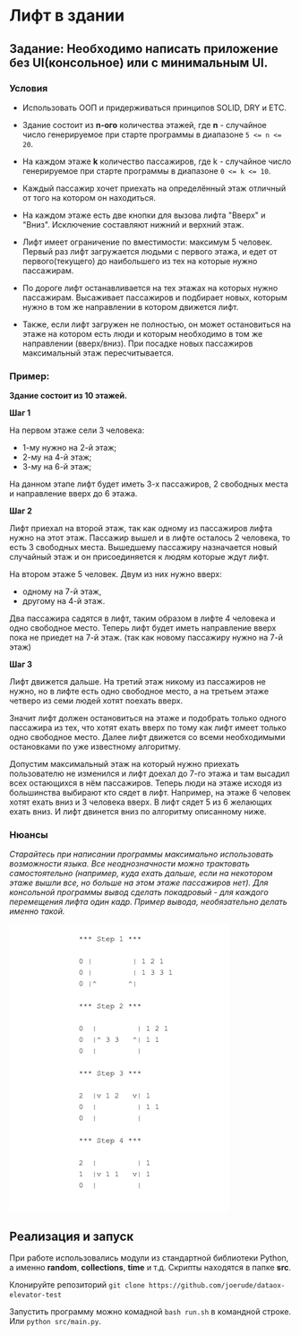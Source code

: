 # Лифт в здании

## Задание: Необходимо написать приложение без UI(консольное) или с минимальным UI.

### Условия

* Использовать ООП и придерживаться принципов SOLID, DRY и ETC.

* Здание состоит из **n-ого** количества этажей, где **n** - случайное число генерируемое
  при старте программы в диапазоне `5 <= n <= 20`.

* На каждом этаже **k** количество пассажиров, где k - случайное число генерируемое
  при старте программы в диапазоне `0 <= k <= 10`.

* Каждый пассажир хочет приехать на определённый этаж отличный от того на
  котором он находиться.

* На каждом этаже есть две кнопки для вызова лифта "Вверх" и "Вниз". 
  Исключение составляют нижний и верхний этаж.

* Лифт имеет ограничение по вместимости: максимум 5 человек.
  Первый раз лифт загружается людьми с первого этажа, и едет от
  первого(текущего) до наибольшего из тех на которые нужно пассажирам.

* По дороге лифт останавливается на тех этажах на которых нужно пассажирам.
  Высаживает пассажиров и подбирает новых, которым нужно в том же направлении в котором
  движется лифт.

* Также, если лифт загружен не полностью, он может остановиться на этаже
  на котором есть люди и которым необходимо в том же направлении
  (вверх/вниз).
  При посадке новых пассажиров максимальный этаж пересчитывается.

### Пример:

**Здание состоит из 10 этажей.**

<p><b>Шаг 1</b></p>

На первом этаже сели 3 человека:

* 1-му нужно на 2-й этаж;
* 2-му на 4-й этаж;
* 3-му на 6-й этаж;

На данном этапе лифт будет иметь 3-х пассажиров, 2 свободных места и
направление вверх до 6 этажа.

<p><b>Шаг 2</b></p>

Лифт приехал на второй этаж, так как одному из пассажиров
лифта нужно на этот этаж.
Пассажир вышел и в лифте осталось 2 человека, то есть 3 свободных места.
Вышедшему пассажиру назначается новый случайный этаж и
он присоединяется к людям которые ждут лифт.

На втором этаже 5 человек.
Двум из них нужно вверх:

* одному на 7-й этаж,
* другому на 4-й этаж.

Два пассажира садятся в лифт, таким образом в лифте 4 человека и одно свободное
место. Теперь лифт будет иметь направление вверх пока не приедет на 7-й этаж.
(так как новому пассажиру нужно на 7-й этаж)

<p><b>Шаг 3</b></p>
Лифт движется дальше. На третий этаж никому из пассажиров не нужно, но в
лифте есть одно свободное место, а на третьем этаже четверо из семи людей
хотят поехать вверх.

Значит лифт должен остановиться на этаже и подобрать только одного пассажира
из тех, что хотят ехать вверх по тому как лифт имеет только одно свободное место.
Далее лифт движется со всеми необходимыми остановками по уже известному
алгоритму.

Допустим максимальный этаж на который нужно приехать пользователю не
изменился и лифт доехал до 7-го этажа и там высадил всех остающихся в нём
пассажиров. Теперь люди на этаже исходя из большинства выбирают кто сядет в
лифт. Например, на этаже 6 человек хотят ехать вниз и 3 человека вверх. В лифт
сядет 5 из 6 желающих ехать вниз. И лифт двинется вниз по алгоритму
описанному ниже.

### Нюансы

_Старайтесь при написании программы максимально использовать возможности
языка.
Все неоднозначности можно трактовать самостоятельно (например, куда ехать
дальше, если на некотором этаже вышли все, но больше на этом этаже
пассажиров нет).
Для консольной программы вывод сделать покадровый - для каждого
перемещения лифта один кадр.
Пример вывода, необязательно делать именно такой._

<img src="images/example.png" alt="Пример вывода программы">


## Реализация и запуск
При работе использовались модули из cтандартной библиотеки Python,
а именно **random**, **collections**, **time** и т.д.
Скрипты находятся в папке **src**.

Клонируйте репозиторий
`git clone https://github.com/joerude/dataox-elevator-test`

Запустить программу можно комадной `bash run.sh` в командной строке.
Или `python src/main.py`.